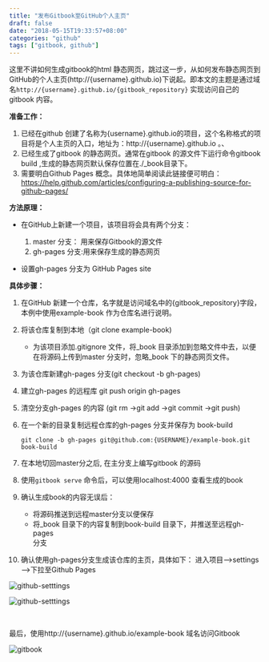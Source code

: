 ```yaml
---
title: "发布Gitbook至GitHub个人主页"
draft: false
date: "2018-05-15T19:33:57+08:00"
categories: "github"
tags: ["gitbook, github"]
---
```


这里不讲如何生成gitbook的html 静态网页，跳过这一步，从如何发布静态网页到GitHub的个人主页(http://{username}.github.io)下说起。即本文的主题是通过域名```http://{username}.github.io/{gitbook_repository}``` 实现访问自己的gitbook 内容。

**准备工作：**

1. 已经在github 创建了名称为{username}.github.io的项目，这个名称格式的项目将是个人主页的入口，地址为：http://{username}.github.io 。、
2. 已经生成了gitbook 的静态网页。通常在gitbook 的源文件下运行命令gitbook build ,生成的静态网页默认保存位置在./_book目录下。
3. 需要明白Github Pages 概念。具体地简单阅读此链接便可明白：https://help.github.com/articles/configuring-a-publishing-source-for-github-pages/

**方法原理：**

- 在GitHub上新建一个项目，该项目将会具有两个分支：

   1. master 分支： 用来保存Gitbook的源文件
   2. gh-pages 分支:用来保存生成的静态网页

- 设置gh-pages 分支为 GitHub Pages site

**具体步骤：**

1. 在GitHub 新建一个仓库，名字就是访问域名中的{gitbook_repository}字段，本例中使用example-book 作为仓库名进行说明。

2. 将该仓库复制到本地（git clone example-book)
   - 为该项目添加.gitignore 文件，将_book 目录添加到忽略文件中去，以便在将源码上传到master 分支时，忽略_book 下的静态网页文件。

3. 为该仓库新建gh-pages 分支(git checkout -b gh-pages)

4. 建立gh-pages 的远程库 git push origin gh-pages

5. 清空分支gh-pages 的内容 (git rm ->git add ->git commit ->git push)

6. 在一个新的目录复制远程仓库的gh-pages 分支并保存为 book-build

      ```git clone -b gh-pages git@github.com:{USERNAME}/example-book.git     book-build```

7. 在本地切回master分之后, 在主分支上编写gitbook 的源码

8. 使用```gitbook serve``` 命令后，可以使用localhost:4000 查看生成的book

9. 确认生成book的内容无误后：
   - 将源码推送到远程master分支以便保存
   - 将_book 目录下的内容复制到book-build 目录下，并推送至远程gh-pages  
     分支

10. 确认使用gh-pages分支生成该仓库的主页，具体如下：
  进入项目-->settings -->下拉至Github Pages

  ![github-setttings](/github-setttings.png)

  ![github-setttings](/github-pages.png)

  ​

最后，使用http://{username}.github.io/example-book 域名访问Gitbook

![gitbook](/gitbook.png)



   
